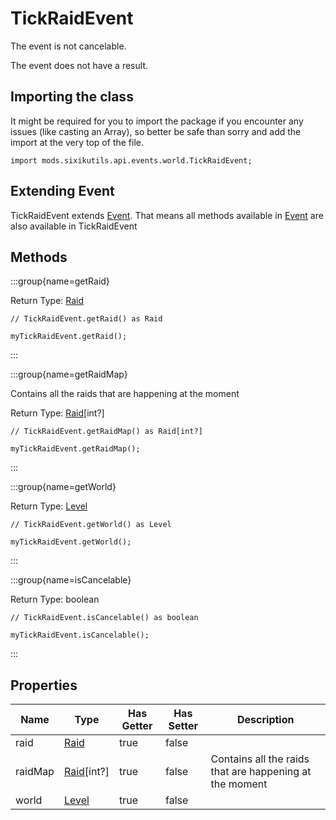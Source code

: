 # TickRaidEvent

The event is not cancelable.

The event does not have a result.

## Importing the class

It might be required for you to import the package if you encounter any issues (like casting an Array), so better be safe than sorry and add the import at the very top of the file.
```zenscript
import mods.sixikutils.api.events.world.TickRaidEvent;
```


## Extending Event

TickRaidEvent extends [Event](/forge/api/event/Event). That means all methods available in [Event](/forge/api/event/Event) are also available in TickRaidEvent

## Methods

:::group{name=getRaid}

Return Type: [Raid](/mods/sixikutils/utils/world/Raid)

```zenscript
// TickRaidEvent.getRaid() as Raid

myTickRaidEvent.getRaid();
```

:::

:::group{name=getRaidMap}

Contains all the raids that are happening at the moment

Return Type: [Raid](/mods/sixikutils/utils/world/Raid)[int?]

```zenscript
// TickRaidEvent.getRaidMap() as Raid[int?]

myTickRaidEvent.getRaidMap();
```

:::

:::group{name=getWorld}

Return Type: [Level](/vanilla/api/world/Level)

```zenscript
// TickRaidEvent.getWorld() as Level

myTickRaidEvent.getWorld();
```

:::

:::group{name=isCancelable}

Return Type: boolean

```zenscript
// TickRaidEvent.isCancelable() as boolean

myTickRaidEvent.isCancelable();
```

:::


## Properties

|  Name   |                      Type                       | Has Getter | Has Setter |                       Description                       |
|---------|-------------------------------------------------|------------|------------|---------------------------------------------------------|
| raid    | [Raid](/mods/sixikutils/utils/world/Raid)       | true       | false      |                                                         |
| raidMap | [Raid](/mods/sixikutils/utils/world/Raid)[int?] | true       | false      | Contains all the raids that are happening at the moment |
| world   | [Level](/vanilla/api/world/Level)               | true       | false      |                                                         |

